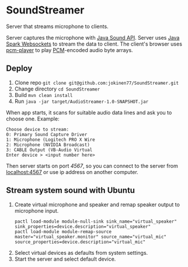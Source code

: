 # SoundStreamer

Server that streams microphone to clients.

Server captures the microphone with [Java Sound API](https://docs.oracle.com/javase/tutorial/sound/capturing.html). Server uses [Java Spark Websockets](https://sparktutorials.github.io/2015/11/08/spark-websocket-chat.html) to stream the data to client. The client's browser uses [pcm-player](https://github.com/pkjy/pcm-player) to play [PCM](https://en.wikipedia.org/wiki/Pulse-code_modulation)-encoded audio byte arrays.

## Deploy

1. Clone repo ```git clone git@github.com:jokinen77/SoundStreamer.git```
1. Change directory ```cd SoundStreamer```
1. Build ```mvn clean install```
1. Run ```java -jar target/AudioStreamer-1.0-SNAPSHOT.jar```

When app starts, it scans for suitable audio data lines and ask you to choose one. Example:
```
Choose device to stream:
0: Primary Sound Capture Driver
1: Microphone (Logitech PRO X Wire
2: Microphone (NVIDIA Broadcast)
3: CABLE Output (VB-Audio Virtual 
Enter device > <input number here>
```
Then server starts on port *4567*, so you can connect to the server from [localhost:4567](http://localhost:4567) or use ip address on another computer.


## Stream system sound with Ubuntu

1. Create virtual microphone and speaker and remap speaker output to microphone input.
    ```
    pactl load-module module-null-sink sink_name="virtual_speaker" sink_properties=device.description="virtual_speaker"
    pactl load-module module-remap-source master="virtual_speaker.monitor" source_name="virtual_mic" source_properties=device.description="virtual_mic"
    ```
1. Select virtual devices as defaults from system settings.
1. Start the server and select default device.
